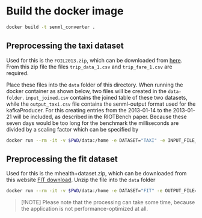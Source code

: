 # Build the docker image

```bash
docker build -t senml_converter .
```


## Preprocessing the taxi dataset
Used for this is the `FOIL2013.zip`, which can be downloaded from [here](https://databank.illinois.edu/datasets/IDB-9610843).
From this zip file the files `trip_data_1.csv` and `trip_fare_1.csv` are required. 

Place these files into the `data` folder of this directory. When running the docker container as shown below, two files will be created in the `data-folder`. `input_joined.csv` contains the joined table of these two datasets, while the `output_taxi.csv` file contains the senml-output format used for the kafkaProducer. For this creating entries from the 2013-01-14 to the 2013-01-21 will be included, as described in the RIOTBench paper. Because these seven days would be too long for the benchmark the milliseconds are divided by a scaling factor which can be specified by 

```bash
docker run --rm -it -v $PWD/data:/home -e DATASET="TAXI" -e INPUT_FILE_FARE="/home/trip_fare_1.csv" -e INPUT_FILE_TRIP="/home/trip_data_1.csv" -e OUTPUT_FILE="/home/output_taxi.csv" -e SCALING="260" senml_converter
```

## Preprocessing the fit dataset
Used for this is the mhealth+dataset.zip, which can be downloaded from this website [FIT download](https://archive.ics.uci.edu/dataset/319/mhealth+dataset). Unzip the file into the `data` folder

```bash
docker run --rm -it -v $PWD/data:/home -e DATASET="FIT" -e OUTPUT_FILE="/home/output_fit.csv"  senml_converter
```

>[!NOTE] Please note that the processing can take some time, because the application is not performance-optimized at all. 

